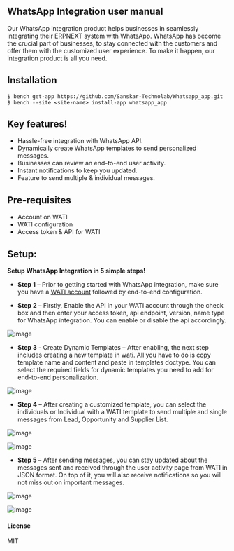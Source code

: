 ## WhatsApp Integration user manual

Our WhatsApp integration product helps businesses in seamlessly integrating their ERPNEXT system with WhatsApp. WhatsApp has become the crucial part of businesses, to stay connected with the customers and offer them with the customized user experience. To make it happen, our integration product is all you need. 

## Installation
```
$ bench get-app https://github.com/Sanskar-Technolab/Whatsapp_app.git
$ bench --site <site-name> install-app whatsapp_app
```
  
## Key features!

- Hassle-free integration with WhatsApp API.  
- Dynamically create WhatsApp templates to send personalized messages.  
- Businesses can review an end-to-end user activity.  
- Instant notifications to keep you updated.  
- Feature to send multiple & individual messages.  
   
## Pre-requisites

- Account on WATI  
- WATI configuration  
- Access token & API for WATI  

## Setup:

**Setup WhatsApp Integration in 5 simple steps!**

- **Step 1** – Prior to getting started with WhatsApp integration, make sure you have a [WATI account](https://app.wati.io/register) followed by end-to-end configuration. 
 
- **Step 2** – Firstly, Enable the API in your WATI account through the check box and then enter your access token, api endpoint, version, name type for WhatsApp integration. You can enable or disable the api accordingly.

![image](https://user-images.githubusercontent.com/121297494/210077289-5417accf-9b43-437b-b7cd-117992994126.png)

- **Step 3** - Create Dynamic Templates – After enabling, the next step includes creating a new template in wati. All you have to do is copy template name and content and paste in templates doctype. You can select the required fields for dynamic templates you need to add for end-to-end personalization.

![image](https://user-images.githubusercontent.com/121297494/210077371-1d47c654-0b95-4a46-8ec3-aca68d69cc88.png)

- **Step 4** – After creating a customized template, you can select the individuals or Individual with a WATI template to send multiple and single messages from Lead, Opportunity and Supplier List.

![image](https://user-images.githubusercontent.com/121297494/210077402-137d5a69-a58e-4436-a5c4-3ff84498b189.png)

![image](https://user-images.githubusercontent.com/121297494/210077516-a5be9df7-0ca7-4072-a4d5-5d5ecd7c5c27.png)

- **Step 5** – After sending messages, you can stay updated about the messages sent and received through the user activity page from WATI in JSON format. On top of it, you will also receive notifications so you will not miss out on important messages.

![image](https://user-images.githubusercontent.com/121297494/210077542-0b3405ca-182a-4fac-930e-a7a9c767f555.png)

![image](https://user-images.githubusercontent.com/121297494/210077564-4e34d3f2-c46c-4f43-889d-7ddd2ad29b93.png)



#### License

MIT
